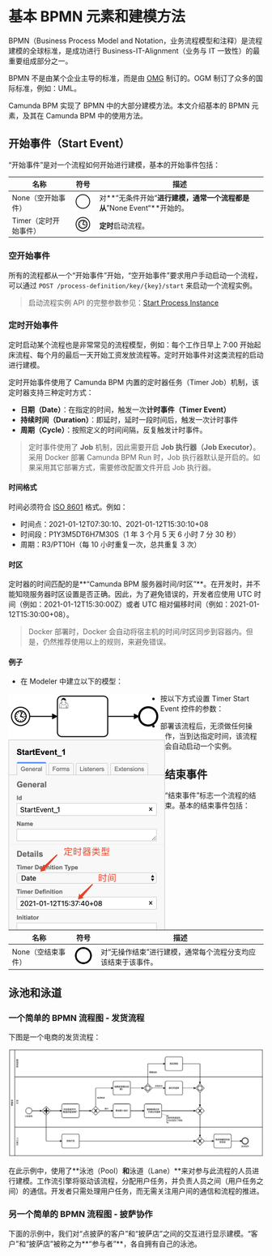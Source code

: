 # 基本 BPMN 元素和建模方法

BPMN（Business Process Model and Notation，业务流程模型和注释）是流程建模的全球标准，是成功进行 Business-IT-Alignment（业务与 IT 一致性）的最重要组成部分之一。

BPMN 不是由某个企业主导的标准，而是由 [OMG](https://www.omg.org/) 制订的。OGM 制订了众多的国际标准，例如：UML。

Camunda BPM 实现了 BPMN 中的大部分建模方法。本文介绍基本的 BPMN 元素，及其在 Camunda BPM 中的使用方法。



## 开始事件（Start Event）

“开始事件”是对一个流程如何开始进行建模，基本的开始事件包括：

| 名称                  |                             符号                             | 描述                                                         |
| --------------------- | :----------------------------------------------------------: | ------------------------------------------------------------ |
| None（空开始事件）    | <img src="img/BPMN/start-event-none.png" style="width: 50px;" /> | 对**“无条件开始“**进行建模，通常一个流程都是从**”None Event“**开始的。 |
| Timer（定时开始事件） | <img src="img/BPMN/start-event-timer.png" style="width: 50px;" /> | **定时**启动流程。                                           |



### 空开始事件

所有的流程都从一个“开始事件”开始，“空开始事件”要求用户手动启动一个流程，可以通过 `POST /process-definition/key/{key}/start` 来启动一个流程实例。

> 启动流程实例 API 的完整参数参见：[Start Process Instance](https://docs.camunda.org/manual/latest/reference/rest/process-definition/post-start-process-instance/)



### 定时开始事件

定时启动某个流程也是非常常见的流程模型，例如：每个工作日早上 7:00 开始起床流程、每个月的最后一天开始工资发放流程等。定时开始事件对这类流程的启动进行建模。

定时开始事件使用了 Camunda BPM 内置的定时器任务（Timer Job）机制，该定时器支持三种定时方式：

- **日期（Date）**：在指定的时间，触发一次**计时事件（Timer Event）**
- **持续时间（Duration）**：即延时，延时一段时间后，触发一次计时事件
- **周期（Cycle）**：按照定义的时间间隔，反复触发计时事件。

> 定时事件使用了  **Job** 机制，因此需要开启 **Job 执行器（Job Executor）**。采用 Docker 部署 Camunda BPM Run 时，Job 执行器默认是开启的。如果采用其它部署方式，需要修改配置文件开启 Job 执行器。



#### 时间格式

时间必须符合 [ISO 8601](https://baike.baidu.com/item/ISO%208601) 格式。例如：

- 时间点：2021-01-12T07:30:10、2021-01-12T15:30:10+08
- 时间段：P1Y3M5DT6H7M30S（1 年 3 个月 5 天 6 小时 7 分 30 秒）
- 周期：R3/PT10H（每 10 小时重复一次，总共重复 3 次）



#### 时区

定时器的时间匹配的是**“Camunda BPM 服务器时间/时区”**。在开发时，并不能知晓服务器时区设置是否正确。因此，为了避免错误的，开发者应使用 UTC 时间（例如：2021-01-12T15:30:00Z）或者 UTC 相对偏移时间（例如：2021-01-12T15:30:00+08）。

> Docker 部署时，Docker 会自动将宿主机的时间/时区同步到容器内。但是，仍然推荐使用以上的规则，来避免错误。



#### 例子

- 在 Modeler 中建立以下的模型：

<img src="img/BPMN/timer-start-exp-0.png" style="width: 300px; float:left"/>

- 按以下方式设置 Timer Start Event 控件的参数：

<img src="img/BPMN/timer-start-exp-1.png" style="zoom:50%; float:left;" />

- 部署该流程后，无须做任何操作，当到达指定时间，该流程会自动启动一个实例。



## 结束事件

“结束事件”标志一个流程的结束。基本的结束事件包括：

| 名称               |                             符号                             | 描述                                                         |
| ------------------ | :----------------------------------------------------------: | ------------------------------------------------------------ |
| None（空结束事件） | <img src="img/BPMN/end-event-none.png" style="width: 50px;" /> | 对“无操作结束”进行建模，通常每个流程分支均应该结束于该事件。 |





## 泳池和泳道



### 一个简单的 BPMN 流程图 - 发货流程

下图是一个电商的发货流程：

![发货流程](img/BPMN-shipment-process.png)

在此示例中，使用了**泳池（Pool）**和**泳道（Lane）**来对参与此流程的人员进行建模。工作流引擎将驱动该流程，分配用户任务，并负责人员之间（用户任务之间）的通信。开发者只需处理用户任务，而无需关注用户间的通信和流程的推进。



### 另一个简单的 BPMN 流程图 - 披萨协作

下面的示例中，我们对“点披萨的客户”和“披萨店”之间的交互进行显示建模。“客户”和“披萨店”被称之为**“参与者”**，各自拥有自己的泳池。

